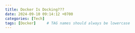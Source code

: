 ```yaml
---
title: Docker Is Docking???
date: 2024-09-10 09:14:12 +0700
categories: [Tech]
tags: [Docker]     # TAG names should always be lowercase
---
```


